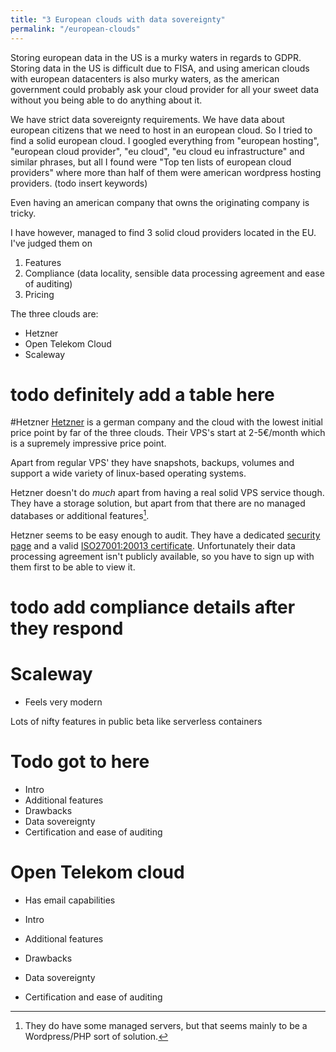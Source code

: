 ```yaml
---
title: "3 European clouds with data sovereignty"
permalink: "/european-clouds"
---
```


Storing european data in the US is a murky waters in regards to GDPR.
Storing data in the US is difficult due to FISA, and using american clouds with european datacenters is also murky waters,  as the american government could probably ask your cloud provider for all your sweet data without you being able  to do anything about it.

We have strict data sovereignty requirements. We have data about european citizens that we need to host in an european cloud. So I tried to find a solid european cloud. I googled everything from "european hosting", "european cloud provider", "eu cloud", "eu cloud eu infrastructure" and similar phrases, but all I found were "Top ten lists of european cloud providers" where more than half of them were american wordpress hosting providers. (todo insert keywords)

Even having an american company that owns the originating company is tricky.

I have however, managed to find 3 solid cloud providers located in the EU.
I've judged them on

1. Features
2. Compliance (data locality, sensible data processing agreement and ease of auditing) 
3. Pricing

The three clouds are:

- Hetzner
- Open Telekom Cloud
- Scaleway

# todo definitely add a table here

#Hetzner
[Hetzner](https://www.hetzner.com/cloud) is a german company and the cloud with the lowest initial price point by far of the three clouds. Their VPS's start at 2-5€/month which is a supremely impressive price point.

Apart from regular VPS' they have snapshots, backups, volumes and support a wide variety of linux-based operating systems.

Hetzner doesn't do *much* apart from having a real solid VPS service though. They have a storage solution, but apart from that there are no managed databases or additional features[^0]. 

Hetzner seems to be easy enough to audit. They have a dedicated [security page](https://www.hetzner.com/assets/Uploads/downloads/Sicherheit-en.pdf) and a valid [ISO27001:20013 certificate](https://www.hetzner.com/unternehmen/zertifizierung). Unfortunately their data processing agreement isn't publicly available, so you have to sign up with them first to be able to view it. 

# todo add compliance details after they respond

# Scaleway

- Feels very modern
  
Lots of nifty features in public beta like serverless containers
# Todo got to here

- Intro
- Additional features
- Drawbacks
- Data sovereignty
- Certification and ease of auditing


# Open Telekom cloud

- Has email capabilities


- Intro
- Additional features
- Drawbacks
- Data sovereignty
- Certification and ease of auditing


[^0]: They do have some managed servers, but that seems mainly to be a Wordpress/PHP sort of solution.
